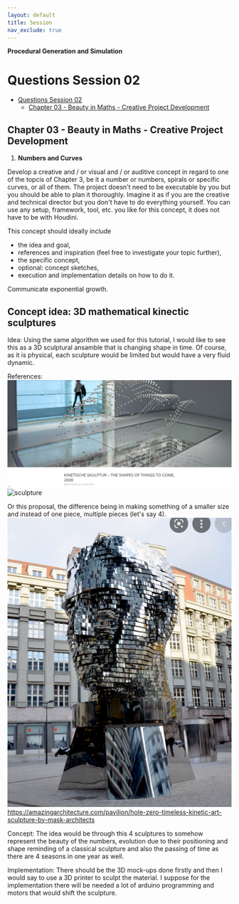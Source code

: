 ```yaml
---
layout: default
title: Session
nav_exclude: true
---
```


**Procedural Generation and Simulation**

# Questions Session 02

* [Questions Session 02](#questions-session-02)
    * [Chapter 03 - Beauty in Maths - Creative Project Development](#chapter-03---beauty-in-maths---creative-project-development)

## Chapter 03 - Beauty in Maths - Creative Project Development

1. **Numbers and Curves**

Develop a creative and / or visual and / or auditive concept in regard to one of the topcis of Chapter 3, be it a number or numbers, spirals or specific curves, or all of them. The project doesn't need to be executable by you but you should be able to plan it thoroughly. Imagine it as if you are the creative and technical director but you don't have to do everything yourself. You can use any setup, framework, tool, etc. you like for this concept, it does not have to be with Houdini.

This concept should ideally include

- the idea and goal,
- references and inspiration (feel free to investigate your topic further),
- the specific concept,
- optional: concept sketches,
- execution and implementation details on how to do it.

Communicate exponential growth.



## Concept idea: 3D mathematical kinectic sculptures

Idea: 
Using the same algorithm we used for this tutorial, I would like to see this as a 3D sculptural ansamble that is changing shape in time. 
Of course, as it is physical, each sculpture would be limited but would have a very fluid dynamic. 

References: 
![sculpture](img/example.PNG)
![sculpture](img/example_1.PNG)

Or this proposal, the difference being in making something of a smaller size and instead of one piece, multiple pieces (let's say 4). 
![sculpture](img/example_2.PNG)
https://amazingarchitecture.com/pavilion/hole-zero-timeless-kinetic-art-sculpture-by-mask-architects

Concept:
The idea would be through this 4 sculptures to somehow represent the beauty of the numbers, evolution due to their positioning and shape reminding of a classical sculpture and also the passing of time as there are 4 seasons in one year as well. 

Implementation:
There should be the 3D mock-ups done firstly and then I would say to use a 3D printer to sculpt the material. 
I suppose for the implementation there will be needed a lot of arduino programming and motors that would shift the sculpture. 
